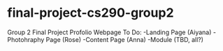 # final-project-cs290-group2
Group 2
Final Project
Profolio Webpage 
To Do:
  -Landing Page (Aiyana)
  -Photohraphy Page (Rose)
  -Content Page (Anna)
  -Module (TBD, all?)
